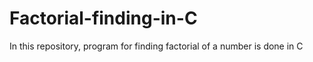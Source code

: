 # Factorial-finding-in-C
In this repository, program for finding factorial of a number is done in C
